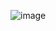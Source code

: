 ![image](https://user-images.githubusercontent.com/76841119/176944489-954798df-096e-469b-b16c-eea3bc5a25be.png)
